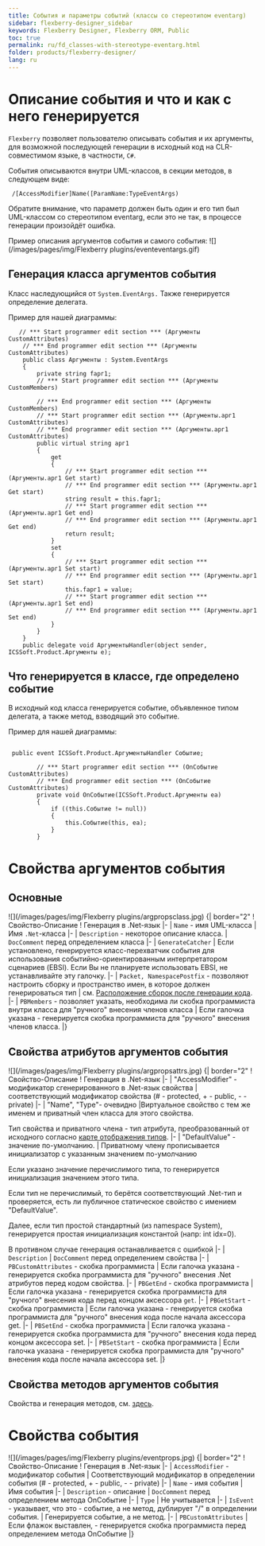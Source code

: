 ```yaml
---
title: События и параметры событий (классы со стереотипом eventarg)
sidebar: flexberry-designer_sidebar
keywords: Flexberry Designer, Flexberry ORM, Public
toc: true
permalink: ru/fd_classes-with-stereotype-eventarg.html
folder: products/flexberry-designer/
lang: ru
---
```


# Описание события и что и как с него генерируется
`Flexberry` позволяет пользователю описывать события и их аргументы, для возможной последующей генерации в исходный код на CLR-совместимом языке, в частности, `C#`.


События описываются внутри UML-классов, в секции методов, в следующем виде:
```
 /[AccessModifier]Name([ParamName:TypeEventArgs)
```
Обратите внимание, что параметр должен быть один и его тип был UML-классом со стереотипом eventarg, если это не так, в процессе генерации произойдёт ошибка.


Пример описания аргументов события и самого события:
![](/images/pages/img/Flexberry plugins/eventeventargs.gif)
## Генерация класса аргументов события
Класс наследующийся от `System.EventArgs.` Также генерируется определение делегата.


Пример для нашей диаграммы:
```
   // *** Start programmer edit section *** (Аргументы CustomAttributes)
    // *** End programmer edit section *** (Аргументы CustomAttributes)
    public class Аргументы : System.EventArgs
    {        
        private string fарг1;
        // *** Start programmer edit section *** (Аргументы CustomMembers)
        
        // *** End programmer edit section *** (Аргументы CustomMembers)
        // *** Start programmer edit section *** (Аргументы.арг1 CustomAttributes)
        // *** End programmer edit section *** (Аргументы.арг1 CustomAttributes)
        public virtual string арг1
        {
            get
            {
                // *** Start programmer edit section *** (Аргументы.арг1 Get start)
                // *** End programmer edit section *** (Аргументы.арг1 Get start)
                string result = this.fарг1;
                // *** Start programmer edit section *** (Аргументы.арг1 Get end)
                // *** End programmer edit section *** (Аргументы.арг1 Get end)
                return result;
            }
            set
            {
                // *** Start programmer edit section *** (Аргументы.арг1 Set start)
                // *** End programmer edit section *** (Аргументы.арг1 Set start)
                this.fарг1 = value;
                // *** Start programmer edit section *** (Аргументы.арг1 Set end)
                // *** End programmer edit section *** (Аргументы.арг1 Set end)
            }
        }
    }
    public delegate void АргументыHandler(object sender, ICSSoft.Product.Аргументы e);
```
## Что генерируется в классе, где определено событие
В исходный код класса генерируется событие, объявленное типом делегата, а также метод, взводящий это событие.


Пример для нашей диаграммы:
```
  
 public event ICSSoft.Product.АргументыHandler Событие;
        
        // *** Start programmer edit section *** (OnСобытие CustomAttributes)
        // *** End programmer edit section *** (OnСобытие CustomAttributes)
        private void OnСобытие(ICSSoft.Product.Аргументы ea)
        {
            if ((this.Событие != null))
            {
                this.Событие(this, ea);
            }
        }
```
# Свойства аргументов события
## Основные
![](/images/pages/img/Flexberry plugins/argpropsclass.jpg)
{| border="2"
! Свойство-Описание
! Генерация в .Net-язык
|-
| `Name` - имя UML-класса
| Имя `.Net`-класса
|-
| `Description` - некоторое описание класса.
| `DocComment` перед определением класса
|-
| `GenerateCatcher`
| Если установлено, генерируется класс-перехватчик события для использования событийно-ориентированным интерпретатором сценариев (EBSI). Если Вы не планируете использовать EBSI, не устанавливайте эту галочку.
|-
| `Packet, NamespacePostfix` - позволяют настроить сборку и пространство имен, в которое должен генерироваться тип 
| см. [Расположение сборок после генерации кода](location-assembly-after-code-generation.html).
|-
| `PBMembers` - позволяет указать, необходима ли скобка программиста внутри класса для "ручного" внесения членов класса
| Если галочка указана - генерируется скобка программиста для "ручного" внесения членов класса.
|}


## Свойства атрибутов аргументов события
![](/images/pages/img/Flexberry plugins/argpropsattrs.jpg)
{| border="2"
! Свойство-Описание
! Генерация в .Net-язык
|-
| "AccessModifier" - модификатор сгенерированного в .Net-язык свойства
| соответствующий модификатор свойства (# - protected, + - public, - - private)
|-
| "Name", "Type"- очевидно 
|Виртуальное свойство с тем же именем и приватный член класса для этого свойства.

Тип свойства и приватного члена - тип атрибута, преобразованный от исходного согласно [карте отображения типов](classes-with-stereotype--typedef.html).
|-
| "DefaultValue" - значение по-умолчанию.
| Приватному члену прописывается инициализатор с указанным значением по-умолчанию

Если указано значение перечислимого типа, то генерируется инициализация значением этого типа.

Если тип не перечислимый, то берётся соответствующий .Net-тип и проверяется, есть ли публичное статическое свойство с имением "DefaultValue".

Далее, если тип простой стандартный (из namespace System), генерируется простая инициализация константой (напр: int idx=0).

В противном случае генерация останавливается с ошибкой
|-
| `Description`
| `DocComment` перед определением свойства
|-
| `PBCustomAttributes` - скобка программиста
| Если галочка указана - генерируется скобка программиста для "ручного" внесения .Net атрибутов перед кодом свойства.
|-
| `PBGetEnd` - скобка программиста
| Если галочка указана - генерируется скобка программиста для "ручного" внесения кода перед концом аксессора `get`.
|-
| `PBGetStart` - скобка программиста
| Если галочка указана - генерируется скобка программиста для "ручного" внесения кода после начала аксессора get.
|-
| `PBSetEnd` - скобка программиста
| Если галочка указана - генерируется скобка программиста для "ручного" внесения кода перед концом аксессора set.
|-
| `PBSetStart` - скобка программиста
| Если галочка указана - генерируется скобка программиста для "ручного" внесения кода после начала аксессора set.
|}

## Свойства методов аргументов события
Свойства и генерация методов, см. [здесь](class-methods-and-method-parameters.html).
# Свойства события
![](/images/pages/img/Flexberry plugins/eventprops.jpg)
{| border="2"
! Свойство-Описание
! Генерация в .Net-язык
|-
| `AccessModifier` - модификатор события
| Соответствующий модификатор в определении события (# - protected, + - public, - - private)
|-
| `Name` - имя события
| Имя события
|-
| `Description` - описание
| `DocComment` перед определением метода OnСобытие
|-
| `Type`
| Не учитывается
|-
| `IsEvent` - указывает, что это - событие, а не метод, дублирует "/" в определении события.
| Генерируется событие, а не метод.
|-
| `PBCustomAttributes`
| Если флажок выставлен, - генерируется скобка программиста перед определением метода OnСобытие
|}
